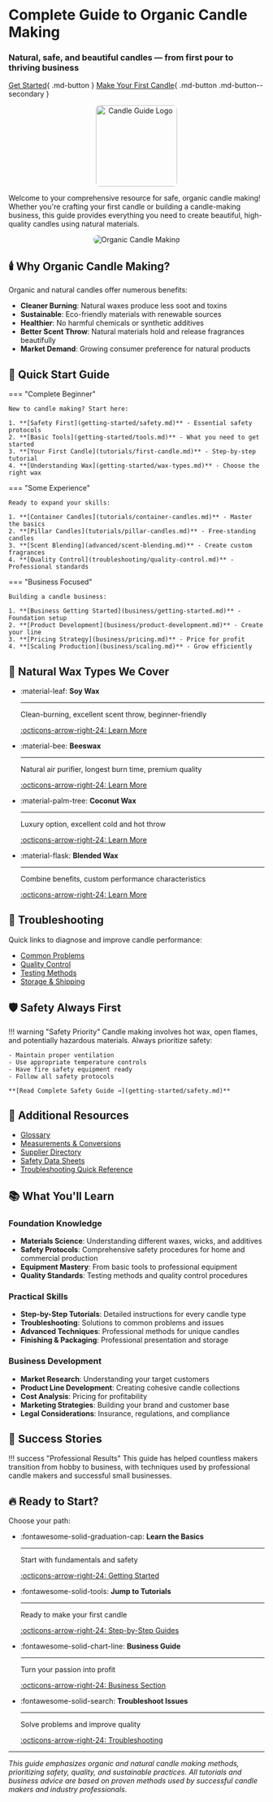 # Complete Guide to Organic Candle Making

<div class="hero-banner" markdown>

### Natural, safe, and beautiful candles — from first pour to thriving business

[Get Started](getting-started/introduction.md){ .md-button } [Make Your First Candle](tutorials/first-candle.md){ .md-button .md-button--secondary }

</div>

<p align="center">
  <img src="assets/logo.png" alt="Candle Guide Logo" width="160" style="border-radius: 8px;" />
</p>

Welcome to your comprehensive resource for safe, organic candle making! Whether you're crafting your first candle or building a candle-making business, this guide provides everything you need to create beautiful, high-quality candles using natural materials.

<p align="center">
  <img src="assets/image.png" alt="Organic Candle Making" style="max-width: 100%; height: auto; border-radius: 8px;" />
</p>

## 🕯️ Why Organic Candle Making?

Organic and natural candles offer numerous benefits:

-   **Cleaner Burning**: Natural waxes produce less soot and toxins
-   **Sustainable**: Eco-friendly materials with renewable sources
-   **Healthier**: No harmful chemicals or synthetic additives
-   **Better Scent Throw**: Natural materials hold and release fragrances beautifully
-   **Market Demand**: Growing consumer preference for natural products

## 🚀 Quick Start Guide

=== "Complete Beginner"

    New to candle making? Start here:

    1. **[Safety First](getting-started/safety.md)** - Essential safety protocols
    2. **[Basic Tools](getting-started/tools.md)** - What you need to get started
    3. **[Your First Candle](tutorials/first-candle.md)** - Step-by-step tutorial
    4. **[Understanding Wax](getting-started/wax-types.md)** - Choose the right wax

=== "Some Experience"

    Ready to expand your skills:

    1. **[Container Candles](tutorials/container-candles.md)** - Master the basics
    2. **[Pillar Candles](tutorials/pillar-candles.md)** - Free-standing candles
    3. **[Scent Blending](advanced/scent-blending.md)** - Create custom fragrances
    4. **[Quality Control](troubleshooting/quality-control.md)** - Professional standards

=== "Business Focused"

    Building a candle business:

    1. **[Business Getting Started](business/getting-started.md)** - Foundation setup
    2. **[Product Development](business/product-development.md)** - Create your line
    3. **[Pricing Strategy](business/pricing.md)** - Price for profit
    4. **[Scaling Production](business/scaling.md)** - Grow efficiently

## 🌿 Natural Wax Types We Cover

<div class="grid cards" markdown>

-   :material-leaf: **Soy Wax**

    ***

    Clean-burning, excellent scent throw, beginner-friendly

    [:octicons-arrow-right-24: Learn More](tutorials/soy-candles.md)

-   :material-bee: **Beeswax**

    ***

    Natural air purifier, longest burn time, premium quality

    [:octicons-arrow-right-24: Learn More](tutorials/beeswax-candles.md)

-   :material-palm-tree: **Coconut Wax**

    ***

    Luxury option, excellent cold and hot throw

    [:octicons-arrow-right-24: Learn More](tutorials/coconut-wax-candles.md)

-   :material-flask: **Blended Wax**

    ***

    Combine benefits, custom performance characteristics

    [:octicons-arrow-right-24: Learn More](advanced/layered-candles.md)

</div>

## 🔧 Troubleshooting

Quick links to diagnose and improve candle performance:

-   [Common Problems](troubleshooting/common-problems.md)
-   [Quality Control](troubleshooting/quality-control.md)
-   [Testing Methods](troubleshooting/testing.md)
-   [Storage & Shipping](troubleshooting/storage.md)

## 🛡️ Safety Always First

!!! warning "Safety Priority"
Candle making involves hot wax, open flames, and potentially hazardous materials. Always prioritize safety:

    - Maintain proper ventilation
    - Use appropriate temperature controls
    - Have fire safety equipment ready
    - Follow all safety protocols

    **[Read Complete Safety Guide →](getting-started/safety.md)**

## 📎 Additional Resources

-   [Glossary](reference/glossary.md)
-   [Measurements & Conversions](reference/measurements.md)
-   [Supplier Directory](reference/suppliers.md)
-   [Safety Data Sheets](reference/safety-data.md)
-   [Troubleshooting Quick Reference](reference/quick-reference.md)

## 📚 What You'll Learn

### Foundation Knowledge

-   **Materials Science**: Understanding different waxes, wicks, and additives
-   **Safety Protocols**: Comprehensive safety procedures for home and commercial production
-   **Equipment Mastery**: From basic tools to professional equipment
-   **Quality Standards**: Testing methods and quality control procedures

### Practical Skills

-   **Step-by-Step Tutorials**: Detailed instructions for every candle type
-   **Troubleshooting**: Solutions to common problems and issues
-   **Advanced Techniques**: Professional methods for unique candles
-   **Finishing & Packaging**: Professional presentation and storage

### Business Development

-   **Market Research**: Understanding your target customers
-   **Product Line Development**: Creating cohesive candle collections
-   **Cost Analysis**: Pricing for profitability
-   **Marketing Strategies**: Building your brand and customer base
-   **Legal Considerations**: Insurance, regulations, and compliance

## 🎯 Success Stories

!!! success "Professional Results"
This guide has helped countless makers transition from hobby to business, with techniques used by professional candle makers and successful small businesses.

## 🔥 Ready to Start?

Choose your path:

<div class="grid cards" markdown>

-   :fontawesome-solid-graduation-cap: **Learn the Basics**

    ***

    Start with fundamentals and safety

    [:octicons-arrow-right-24: Getting Started](getting-started/introduction.md)

-   :fontawesome-solid-tools: **Jump to Tutorials**

    ***

    Ready to make your first candle

    [:octicons-arrow-right-24: Step-by-Step Guides](tutorials/first-candle.md)

-   :fontawesome-solid-chart-line: **Business Guide**

    ***

    Turn your passion into profit

    [:octicons-arrow-right-24: Business Section](business/getting-started.md)

-   :fontawesome-solid-search: **Troubleshoot Issues**

    ***

    Solve problems and improve quality

    [:octicons-arrow-right-24: Troubleshooting](troubleshooting/common-problems.md)

</div>

---

_This guide emphasizes organic and natural candle making methods, prioritizing safety, quality, and sustainable practices. All tutorials and business advice are based on proven methods used by successful candle makers and industry professionals._
